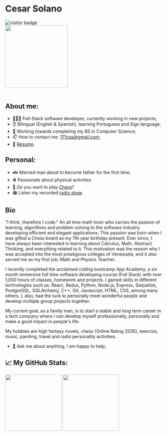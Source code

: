 # Cesar Solano

![visitor badge](https://visitor-badge.glitch.me/badge?page_id=171cas.visitor-badge&left_color=red&right_color=green&left_text=Welcome%20Visitor%23)
<br/>
<img src='https://c.tenor.com/z2xEZh-yijcAAAAC/welcome-bilbo.gif' height=200/>
<br/><br/>
##

## **About me:**
- 👨🏻‍💻 Full-Stack software developer, currently working in new projects;
- :ear: Bilingual (English & Spanish), learning Portuguess and Sign language;
- :school: Working towards completing my BS in Computer Science;
- 📫 How to contact me: 171cas@gmail.com;
- 📝 [Resume](https://www.linkedin.com/in/cesar-solano-320211230/).


## **Personal:**
- :family: Married man about to become father for the first time;
- :soccer: Passionate about physical activities
- :white_square_button: Do you want to play [Chess](https://lichess.org/@/casp17)?
- :radio: Listen my recorded [radio show](https://soundcloud.com/venezuelanrock/zapato3)

## Bio
"I think, therefore I code."
An all time math lover who carries the passion of learning, algorithms and problem solving to the software industry developing efficient and elegant applications. 
This passion was born when I was gifted a Chess board as my 7th year birthday present. Ever since, I have always been interested in learning about Calculus, Math, Abstract Thinking, and everything related to it. This motivation was the reason why I was accepted into the most prestigious colleges of Venezuela, and it also served me as my first job; Math and Physics Teacher.

I recently completed the acclaimed coding bootcamp App Academy, a six month immersive full time software developing course (Full Stack) with over 1,000 hours of classes, homework and projects.
I gained skills in different technologies such as: React, Redux, Python, Node.js, Express, Sequelize, PostgreSQL, SQLAlchemy, C++, Git, Javascript, HTML, CSS, among many others. I, also, had the luck to personally meet wonderful people and develop multiple group projects together.

My current goal, as a family man, is to start a stable and long term career in a tech company where I can develop myself professionally, personally and make a good impact in people's life.

My hobbies are high fantasy novels, chess (Online Rating 2035), exercise, music, painting, travel and radio personality activities.


- 💬 Ask me about anything, I am happy to help;


## 📈 **My GitHub Stats:**
<p>
<img height="180em" src="https://github-readme-stats.vercel.app/api?username=171cas&show_icons=true&hide_border=true&&count_private=true&include_all_commits=true" />
  <img height="180em" src="https://github-readme-stats.vercel.app/api/top-langs/?username=171cas&exclude_repo=KNN-Image-Classification&show_icons=true&hide_border=true&layout=compact&langs_count=8"/>
</p>

